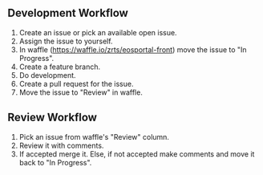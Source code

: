 ## Development Workflow

1. Create an issue or pick an available open issue.
2. Assign the issue to yourself.
3. In waffle (https://waffle.io/zrts/eosportal-front) move the issue to "In Progress".
3. Create a feature branch.
4. Do development.
5. Create a pull request for the issue.
6. Move the issue to "Review" in waffle.

## Review Workflow
1. Pick an issue from waffle's "Review" column.
2. Review it with comments.
3. If accepted merge it. Else, if not accepted make comments and move it back to "In Progress".